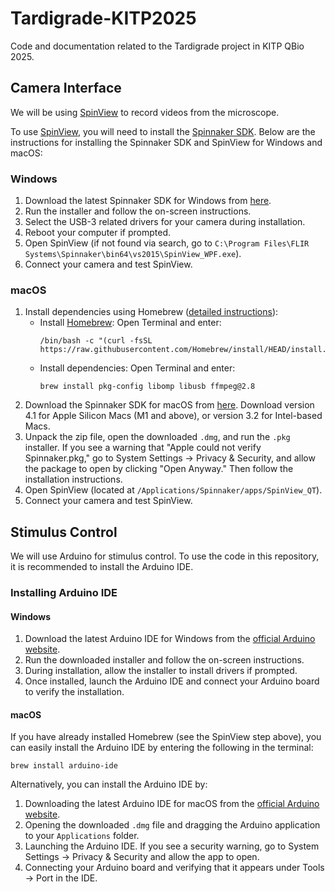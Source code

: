 # Tardigrade-KITP2025

Code and documentation related to the Tardigrade project in KITP QBio 2025.

## Camera Interface

We will be using [SpinView](https://softwareservices.flir.com/Spinnaker/latest/_spin_view_guide.html) to record videos from the microscope.

To use [SpinView](https://softwareservices.flir.com/Spinnaker/latest/_spin_view_guide.html), you will need to install the [Spinnaker SDK](https://flir.custhelp.com/app/answers/detail/a_id/4327/~/flir-spinnaker-sdk---getting-started-with-the-spinnaker-sdk). Below are the instructions for installing the Spinnaker SDK and SpinView for Windows and macOS:

### Windows

1. Download the latest Spinnaker SDK for Windows from [here](https://www.teledynevisionsolutions.com/support/support-center/software-firmware-downloads/iis/spinnaker-sdk-download/spinnaker-sdk--download-files/?pn=Spinnaker+SDK&vn=Spinnaker+SDK).
2. Run the installer and follow the on-screen instructions.
3. Select the USB-3 related drivers for your camera during installation.
4. Reboot your computer if prompted.
5. Open SpinView (if not found via search, go to `C:\Program Files\FLIR Systems\Spinnaker\bin64\vs2015\SpinView_WPF.exe`).
6. Connect your camera and test SpinView.

### macOS

1. Install dependencies using Homebrew ([detailed instructions](https://www.teledynevisionsolutions.com/support/support-center/application-note/iis/getting-started-with-spinnaker-sdk-on-macos/)):
    - Install [Homebrew](https://brew.sh/): Open Terminal and enter:
      ```fish
      /bin/bash -c "(curl -fsSL https://raw.githubusercontent.com/Homebrew/install/HEAD/install.sh)"
      ```
    - Install dependencies: Open Terminal and enter:
      ```fish
      brew install pkg-config libomp libusb ffmpeg@2.8
      ```
2. Download the Spinnaker SDK for macOS from [here](https://www.teledynevisionsolutions.com/support/support-center/software-firmware-downloads/iis/spinnaker-sdk-download/spinnaker-sdk--download-files/?pn=Spinnaker+SDK&vn=Spinnaker+SDK). Download version 4.1 for Apple Silicon Macs (M1 and above), or version 3.2 for Intel-based Macs.
3. Unpack the zip file, open the downloaded `.dmg`, and run the `.pkg` installer. If you see a warning that "Apple could not verify Spinnaker.pkg," go to System Settings → Privacy & Security, and allow the package to open by clicking "Open Anyway." Then follow the installation instructions.
4. Open SpinView (located at `/Applications/Spinnaker/apps/SpinView_QT`).
5. Connect your camera and test SpinView.

## Stimulus Control

We will use Arduino for stimulus control. To use the code in this repository, it is recommended to install the Arduino IDE.

### Installing Arduino IDE

#### Windows

1. Download the latest Arduino IDE for Windows from the [official Arduino website](https://www.arduino.cc/en/software).
2. Run the downloaded installer and follow the on-screen instructions.
3. During installation, allow the installer to install drivers if prompted.
4. Once installed, launch the Arduino IDE and connect your Arduino board to verify the installation.

#### macOS

If you have already installed Homebrew (see the SpinView step above), you can easily install the Arduino IDE by entering the following in the terminal:
```fish
brew install arduino-ide
```

Alternatively, you can install the Arduino IDE by:
1. Downloading the latest Arduino IDE for macOS from the [official Arduino website](https://www.arduino.cc/en/software).
2. Opening the downloaded `.dmg` file and dragging the Arduino application to your `Applications` folder.
3. Launching the Arduino IDE. If you see a security warning, go to System Settings → Privacy & Security and allow the app to open.
4. Connecting your Arduino board and verifying that it appears under Tools → Port in the IDE.

